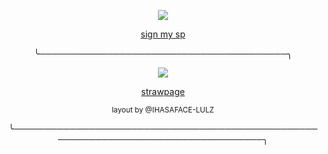 <p align="center"> <img src="https://komarev.com/ghpvc/?username=cantoIV&color=yellow&label=🐇"> </p>

<p align="center"> <ins> sign my sp</ins> </p>

<p align="center"> ╰────────────────────────────────────────╮ </p>

<p align="center"> <img src="wip"> </p>

<p align="center"> <a href="https://bonemarrowz.straw.page">strawpage</a> </p>

<p align="center"> <sub> layout by @IHASAFACE-LULZ </sub> </p>
<p align="center"> ╰──────────────────────────────────────────────────────────────────────────────────╮ </p>
